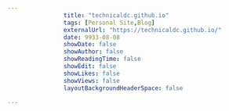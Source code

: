 ---
                title: "technicaldc.github.io"
                tags: [Personal Site,Blog]
                externalUrl: "https://technicaldc.github.io/"
                date: 9933-08-08
                showDate: false
                showAuthor: false
                showReadingTime: false
                showEdit: false
                showLikes: false
                showViews: false
                layoutBackgroundHeaderSpace: false
                ---
